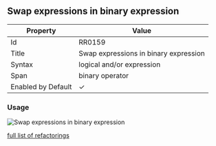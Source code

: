 ## Swap expressions in binary expression

| Property           | Value                                 |
| ------------------ | ------------------------------------- |
| Id                 | RR0159                                |
| Title              | Swap expressions in binary expression |
| Syntax             | logical and/or expression             |
| Span               | binary operator                       |
| Enabled by Default | &#x2713;                              |

### Usage

![Swap expressions in binary expression](../../images/refactorings/SwapExpressionsInBinaryExpression.png)

[full list of refactorings](Refactorings.md)